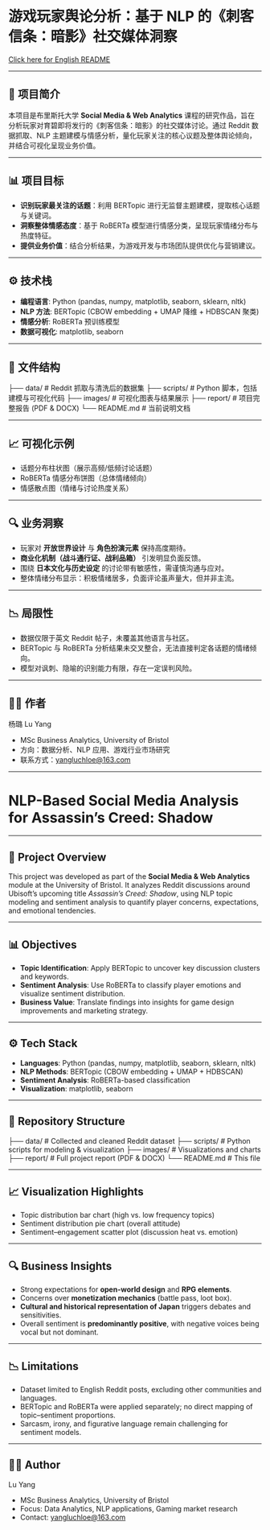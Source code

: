 # 游戏玩家舆论分析：基于 NLP 的《刺客信条：暗影》社交媒体洞察  
[Click here for English README](#nlp-based-social-media-analysis-for-assassins-creed-shadow)

---

## 📌 项目简介
本项目是布里斯托大学 **Social Media & Web Analytics** 课程的研究作品，旨在分析玩家对育碧即将发行的《刺客信条：暗影》的社交媒体讨论。通过 Reddit 数据抓取、NLP 主题建模与情感分析，量化玩家关注的核心议题及整体舆论倾向，并结合可视化呈现业务价值。

---

## 📊 项目目标
- **识别玩家最关注的话题**：利用 BERTopic 进行无监督主题建模，提取核心话题与关键词。  
- **洞察整体情感态度**：基于 RoBERTa 模型进行情感分类，呈现玩家情绪分布与热度特征。  
- **提供业务价值**：结合分析结果，为游戏开发与市场团队提供优化与营销建议。  

---

## ⚙️ 技术栈
- **编程语言**: Python (pandas, numpy, matplotlib, seaborn, sklearn, nltk)  
- **NLP 方法**: BERTopic (CBOW embedding + UMAP 降维 + HDBSCAN 聚类)  
- **情感分析**: RoBERTa 预训练模型  
- **数据可视化**: matplotlib, seaborn  

---

## 📂 文件结构
├── data/ # Reddit 抓取与清洗后的数据集
├── scripts/ # Python 脚本，包括建模与可视化代码
├── images/ # 可视化图表与结果展示
├── report/ # 项目完整报告 (PDF & DOCX)
└── README.md # 当前说明文档


---

## 📈 可视化示例
- 话题分布柱状图（展示高频/低频讨论话题）
- RoBERTa 情感分布饼图（总体情绪倾向）
- 情感散点图（情绪与讨论热度关系）

---

## 🔍 业务洞察
- 玩家对 **开放世界设计** 与 **角色扮演元素** 保持高度期待。  
- **商业化机制（战斗通行证、战利品箱）** 引发明显负面反馈。  
- 围绕 **日本文化与历史设定** 的讨论带有敏感性，需谨慎沟通与应对。  
- 整体情绪分布显示：积极情绪居多，负面评论虽声量大，但并非主流。  

---

## 📉 局限性
- 数据仅限于英文 Reddit 帖子，未覆盖其他语言与社区。  
- BERTopic 与 RoBERTa 分析结果未交叉整合，无法直接判定各话题的情绪倾向。  
- 模型对讽刺、隐喻的识别能力有限，存在一定误判风险。  

---

## 👩‍💻 作者
杨璐 Lu Yang  
- MSc Business Analytics, University of Bristol  
- 方向：数据分析、NLP 应用、游戏行业市场研究  
- 联系方式：yangluchloe@163.com  

---

# NLP-Based Social Media Analysis for Assassin’s Creed: Shadow

---

## 📌 Project Overview
This project was developed as part of the **Social Media & Web Analytics** module at the University of Bristol. It analyzes Reddit discussions around Ubisoft’s upcoming title *Assassin’s Creed: Shadow*, using NLP topic modeling and sentiment analysis to quantify player concerns, expectations, and emotional tendencies.

---

## 📊 Objectives
- **Topic Identification**: Apply BERTopic to uncover key discussion clusters and keywords.  
- **Sentiment Analysis**: Use RoBERTa to classify player emotions and visualize sentiment distribution.  
- **Business Value**: Translate findings into insights for game design improvements and marketing strategy.  

---

## ⚙️ Tech Stack
- **Languages**: Python (pandas, numpy, matplotlib, seaborn, sklearn, nltk)  
- **NLP Methods**: BERTopic (CBOW embedding + UMAP + HDBSCAN)  
- **Sentiment Analysis**: RoBERTa-based classification  
- **Visualization**: matplotlib, seaborn  

---

## 📂 Repository Structure
├── data/ # Collected and cleaned Reddit dataset
├── scripts/ # Python scripts for modeling & visualization
├── images/ # Visualizations and charts
├── report/ # Full project report (PDF & DOCX)
└── README.md # This file


---

## 📈 Visualization Highlights
- Topic distribution bar chart (high vs. low frequency topics)  
- Sentiment distribution pie chart (overall attitude)  
- Sentiment–engagement scatter plot (discussion heat vs. emotion)  

---

## 🔍 Business Insights
- Strong expectations for **open-world design** and **RPG elements**.  
- Concerns over **monetization mechanics** (battle pass, loot box).  
- **Cultural and historical representation of Japan** triggers debates and sensitivities.  
- Overall sentiment is **predominantly positive**, with negative voices being vocal but not dominant.  

---

## 📉 Limitations
- Dataset limited to English Reddit posts, excluding other communities and languages.  
- BERTopic and RoBERTa were applied separately; no direct mapping of topic–sentiment proportions.  
- Sarcasm, irony, and figurative language remain challenging for sentiment models.  

---

## 👩‍💻 Author
Lu Yang  
- MSc Business Analytics, University of Bristol  
- Focus: Data Analytics, NLP applications, Gaming market research  
- Contact: yangluchloe@163.com  
